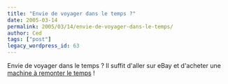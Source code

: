 ```yaml
---
title: "Envie de voyager dans le temps ?"
date: 2005-03-14
permalink: 2005/03/14/envie-de-voyager-dans-le-temps/
author: Ced
tags: ["post"]
legacy_wordpress_id: 63
---
```


Envie de voyager dans le temps&nbsp;? Il suffit d'aller sur eBay et d'acheter une <a href="http://cgi.ebay.com/ws/eBayISAPI.dll?ViewItem&amp;item=5563490518" hreflang="en">machine à remonter le temps</a>&nbsp;!

[<img src="https://64k.be/wp-content/uploads/2006/eb_2.JPG" alt="" />](http://cgi.ebay.com/ws/eBayISAPI.dll?ViewItem&amp;item=5563490518)

<!-- excerpt -->
